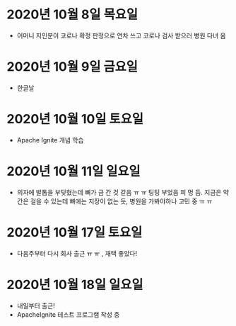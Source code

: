 
# 2020년 10월 8일 목요일 

- 어머니 지인분이 코로나 확정 판정으로 연차 쓰고 코로나 검사 받으러 병원 다녀 옴 

# 2020년 10월 9일 금요일

- 한글날 

# 2020년 10월 10일 토요일

- Apache Ignite 개념 학습

# 2020년 10월 11일 일요일

- 의자에 발톱을 부딪혔는데 뼈가 금 간 것 같음 ㅠ ㅠ 팅팅 부었음 피 멍 듬. 지금은 약간은 걸을 수 있는데
뼈에는 지장이 없는 듯, 병원을 가봐야하나 고민 중 ㅠ ㅠ 

# 2020년 10월 17일 토요일

- 다음주부터 다시 회사 출근 ㅠ ㅠ , 재택 좋았다! 

# 2020년 10월 18일 일요일

- 내일부터 출근!
- ApacheIgnite 테스트 프로그램 작성 중

